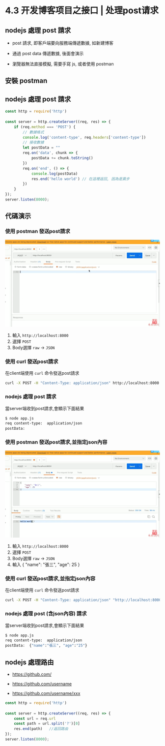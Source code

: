 # 4.3 开发博客项目之接口 | 处理post请求

## nodejs 處理 post 請求

- post 請求, 即客戶端要向服務端傳遞數據, 如新建博客

- 通過 post data 傳遞數據, 後面會演示

- 瀏覽器無法直接模擬, 需要手寫 js, 或者使用 postman

## 安裝 postman

## nodejs 處理 post 請求

``` js
const http = require('http')

const server = http.createServer((req, res) => {
    if (req.method === 'POST') {
        // 數據格式
        console.log('content-type', req.headers['content-type'])
        // 接收數據
        let postData = ""
        req.on('data', chunk => {
            postData += chunk.toString()
        })
        req.on('end', () => {
            console.log(postData)
            res.end('hello world') // 在這裡返回, 因為是異步
        })
    }
});
server.listen(8000);
```
## 代碼演示

### 使用 postman 發送post請求

![postman](../asset/4-3-postman.png)

1. 輸入 `http://localhost:8000`
2. 選擇 `POST`
3. Body選擇 `raw` -> `JSON`

### 使用 curl 發送post請求

在client端使用 `curl` 命令發送post請求

``` bash
curl -X POST -H "Content-Type: application/json" http://localhost:8000
```

### nodejs 處理 post 請求

當server端收到post請求,會顯示下面結果

``` bash
$ node app.js
req content-type:  application/json
postData:
```

### 使用 postman 發送post請求,並指定json內容

![postman](../asset/4-3-postman-postData.png)

1. 輸入 `http://localhost:8000`
2. 選擇 `POST`
3. Body選擇 `raw` -> `JSON`
4. 輸入 { "name": "張三", "age": 25 }

### 使用 curl 發送post請求,並指定json內容

在client端使用 `curl` 命令發送post請求

``` bash
curl -X POST -H "Content-Type: application/json" "http://localhost:8000" -d '{"name":"張三", "age":"25"}'
```

### nodejs 處理 post (含json內容) 請求

當server端收到post請求,會顯示下面結果

``` bash
$ node app.js
req content-type:  application/json
postData:  {"name":"張三", "age":"25"}
```

## nodejs 處理路由

- https://github.com/

- https://github.com/username

- https://github.com/username/xxx

``` js
const http = require('http')

const server = http.createServer((req, res) => {
    const url = req.url
    const path = url.split('?')[0]
    res.end(path)   //返回路由
});
server.listen(8000);
```
